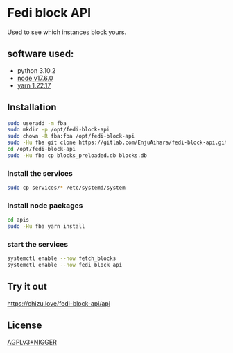 # Fedi block API

Used to see which instances block yours.

## software used:

- python 3.10.2
- [node v17.6.0](https://github.com/nodesource/distributions/blob/master/README.md#installation-instructions)
- [yarn 1.22.17](https://classic.yarnpkg.com/en/docs/install#debian-stable)

## Installation

```bash
sudo useradd -m fba
sudo mkdir -p /opt/fedi-block-api
sudo chown -R fba:fba /opt/fedi-block-api
sudo -Hu fba git clone https://gitlab.com/EnjuAihara/fedi-block-api.git /opt/fedi-block-api
cd /opt/fedi-block-api
sudo -Hu fba cp blocks_preloaded.db blocks.db
```

### Install the services

```bash
sudo cp services/* /etc/systemd/system
```

### Install node packages

```bash
cd apis
sudo -Hu fba yarn install
```

### start the services

```bash
systemctl enable --now fetch_blocks
systemctl enable --now fedi_block_api
```

## Try it out

https://chizu.love/fedi-block-api/api

## License

[AGPLv3+NIGGER](https://plusnigger.autism.exposed/)
